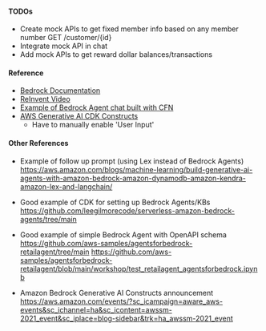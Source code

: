 #### TODOs

- Create mock APIs to get fixed member info based on any member number
  GET /customer/{id}
- Integrate mock API in chat
- Add mock APIs to get reward dollar balances/transactions

#### Reference

- [Bedrock Documentation](https://docs.aws.amazon.com/bedrock/latest/userguide/agents.html)
- [ReInvent Video](https://www.youtube.com/watch?v=JNZPW82uv7w&list=WL&index=13&t=2172s)
- [Example of Bedrock Agent chat built with CFN](https://github.com/aws-samples/agentsforbedrock-retailagent/tree/main)
- [AWS Generative AI CDK Constructs](https://github.com/awslabs/generative-ai-cdk-constructs)
  - Have to manually enable 'User Input'

#### Other References

- Example of follow up prompt (using Lex instead of Bedrock Agents)
  https://aws.amazon.com/blogs/machine-learning/build-generative-ai-agents-with-amazon-bedrock-amazon-dynamodb-amazon-kendra-amazon-lex-and-langchain/

- Good example of CDK for setting up Bedrock Agents/KBs
  https://github.com/leegilmorecode/serverless-amazon-bedrock-agents/tree/main

- Good example of simple Bedrock Agent with OpenAPI schema
  https://github.com/aws-samples/agentsforbedrock-retailagent/tree/main
  https://github.com/aws-samples/agentsforbedrock-retailagent/blob/main/workshop/test_retailagent_agentsforbedrock.ipynb

- Amazon Bedrock Generative AI Constructs announcement
  https://aws.amazon.com/events/?sc_icampaign=aware_aws-events&sc_ichannel=ha&sc_icontent=awssm-2021_event&sc_iplace=blog-sidebar&trk=ha_awssm-2021_event
